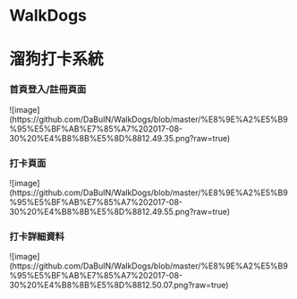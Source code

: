 # WalkDogs
<h1>溜狗打卡系統</h1>
<h3>首頁登入/註冊頁面</h3>
![image](https://github.com/DaBuIN/WalkDogs/blob/master/%E8%9E%A2%E5%B9%95%E5%BF%AB%E7%85%A7%202017-08-30%20%E4%B8%8B%E5%8D%8812.49.35.png?raw=true)



<h3>打卡頁面</h3>
![image](https://github.com/DaBuIN/WalkDogs/blob/master/%E8%9E%A2%E5%B9%95%E5%BF%AB%E7%85%A7%202017-08-30%20%E4%B8%8B%E5%8D%8812.49.55.png?raw=true)
<h3>打卡詳細資料</h3>
![image](https://github.com/DaBuIN/WalkDogs/blob/master/%E8%9E%A2%E5%B9%95%E5%BF%AB%E7%85%A7%202017-08-30%20%E4%B8%8B%E5%8D%8812.50.07.png?raw=true)
